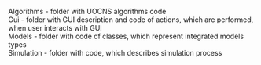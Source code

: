 Algorithms - folder with UOCNS algorithms code  
Gui - folder with GUI description and code of actions, which are performed, when user interacts with GUI  
Models - folder with code of classes, which represent integrated models types  
Simulation - folder with code, which describes simulation process  
